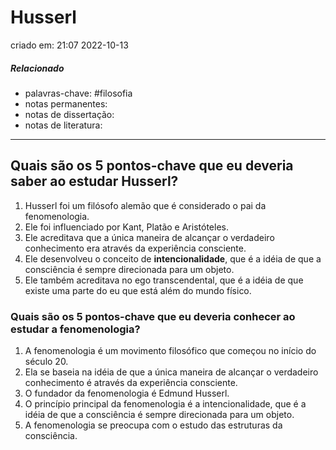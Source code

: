 # Husserl
criado em: 21:07 2022-10-13

##### Relacionado
- palavras-chave: #filosofia
- notas permanentes: 
- notas de dissertação:
- notas de literatura: 

---

## Quais são os 5 pontos-chave que eu deveria saber ao estudar Husserl?

1. Husserl foi um filósofo alemão que é considerado o pai da fenomenologia.
2. Ele foi influenciado por Kant, Platão e Aristóteles.
3. Ele acreditava que a única maneira de alcançar o verdadeiro conhecimento era através da experiência consciente.
4. Ele desenvolveu o conceito de **intencionalidade**, que é a idéia de que a consciência é sempre direcionada para um objeto.
5. Ele também acreditava no ego transcendental, que é a idéia de que existe uma parte do eu que está além do mundo físico.

### Quais são os 5 pontos-chave que eu deveria conhecer ao estudar a fenomenologia?

1. A fenomenologia é um movimento filosófico que começou no início do século 20.
2. Ela se baseia na idéia de que a única maneira de alcançar o verdadeiro conhecimento é através da experiência consciente.
3. O fundador da fenomenologia é Edmund Husserl.
4. O princípio principal da fenomenologia é a intencionalidade, que é a idéia de que a consciência é sempre direcionada para um objeto.
5. A fenomenologia se preocupa com o estudo das estruturas da consciência.